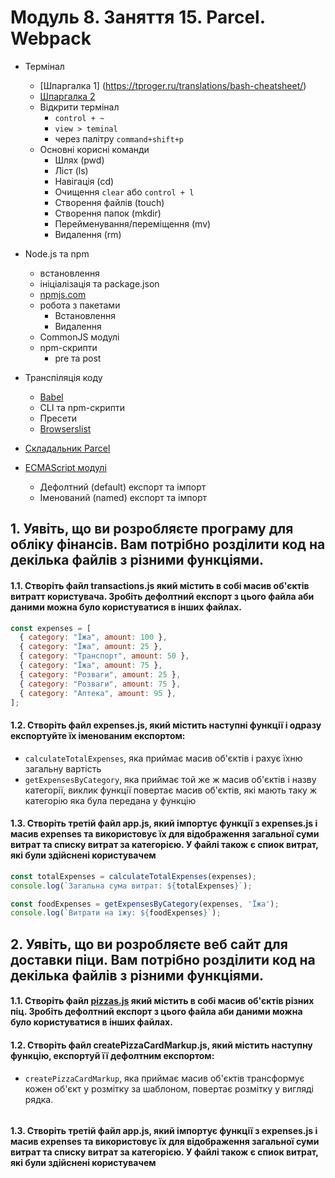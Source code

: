# Модуль 8. Заняття 15. Parcel. Webpack

- Термінал
  - [Шпаргалка 1] (https://tproger.ru/translations/bash-cheatsheet/)
  - [Шпаргалка 2](https://habr.com/ua/company/ruvds/blog/445270/)
  - Відкрити термінал
    - `control + ~`
    - `view > teminal`
    - через палітру `command+shift+p`
  - Основні корисні команди
    - Шлях (pwd)
    - Ліст (ls)
    - Навігація (cd)
    - Очищення `clear` або `control + l`
    - Створення файлів (touch)
    - Створення папок (mkdir)
    - Перейменування/переміщення (mv)
    - Видалення (rm)
- Node.js та npm
  - встановлення
  - ініціалізація та package.json
  - [npmjs.com](https://www.npmjs.com/)
  - робота з пакетами
    - Встановлення
    - Видалення
  - CommonJS модулі
  - npm-скрипти
    - pre та post
- Транспіляція коду
  - [Babel](https://babeljs.io/)
  - CLI та npm-скрипти
  - Пресети
  - [Browserslist](https://github.com/browserslist/browserslist)
- [Складальник Parcel](https://parceljs.org/)
- [ECMAScript модулі](https://exploringjs.com/es6/ch_modules.html)

  - Дефолтний (default) експорт та імпорт
  - Іменований (named) експорт та імпорт

## 1. Уявіть, що ви розробляєте програму для обліку фінансів. Вам потрібно розділити код на декілька файлів з різними функціями.

#### 1.1. Створіть файл transactions.js який містить в собі масив об'єктів витратт користувача. Зробіть дефолтний експорт з цього файла аби даними можна було користуватися в інших файлах.
```js
const expenses = [
  { category: "Їжа", amount: 100 },
  { category: "Їжа", amount: 25 },
  { category: "Транспорт", amount: 50 },
  { category: "Їжа", amount: 75 },
  { category: "Розваги", amount: 25 },
  { category: "Розваги", amount: 75 },
  { category: "Аптека", amount: 95 },
];
```

####  1.2. Створіть файл expenses.js, який містить наступні функції і одразу експортуйте їх іменованим експортом:
- `calculateTotalExpenses`, яка приймає масив об'єктів і рахує їхню загальну вартість
- `getExpensesByCategory`, яка приймає той же ж масив об'єктів і назву категорії, виклик функції повертає масив об'єктів, які мають таку ж категорію яка була передана у функцію

#### 1.3. Створіть третій файл app.js, який імпортує функції з expenses.js і масив expenses та використовує їх для відображення загальної суми витрат та списку витрат за категорією. У файлі також є спиок витрат, які були здійснені користувачем 
```js
const totalExpenses = calculateTotalExpenses(expenses);
console.log(`Загальна сума витрат: ${totalExpenses}`);

const foodExpenses = getExpensesByCategory(expenses, 'Їжа');
console.log(`Витрати на їжу: ${foodExpenses}`);
```

## 2. Уявіть, що ви розробляєте веб сайт для доставки піци. Вам потрібно розділити код на декілька файлів з різними функціями.

#### 1.1. Створіть файл [pizzas.js](./pizza.js) який містить в собі масив об'єктів різних піц. Зробіть дефолтний експорт з цього файла аби даними можна було користуватися в інших файлах.

####  1.2. Створіть файл createPizzaCardMarkup.js, який містить наступну функцію, експортуй її дефолтним експортом:
- `createPizzaCardMarkup`, яка приймає масив об'єктів трансформує кожен об'єкт у розмітку за шаблоном, повертає розмітку у вигляді рядка.
```html
```
#### 1.3. Створіть третій файл app.js, який імпортує функції з expenses.js і масив expenses та використовує їх для відображення загальної суми витрат та списку витрат за категорією. У файлі також є спиок витрат, які були здійснені користувачем 